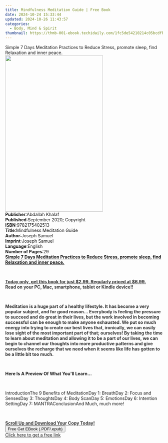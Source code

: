 ```yaml
---
title: Mindfulness Meditation Guide | Free Book
date: 2024-10-24 15:33:44
updated: 2024-10-26 11:43:57
categories:
  - Body, Mind & Spirit
thumbnail: https://thmb-001-ebook.techidaily.com/1fc5de54210214c05bcdfb718fcbfa3b9ce4a2577732a78cabbabc945c307dbc.jpg
---
```

<main id="book-container">
  <div class="flex flex-col">
    <div class="book-brief flex-1 py-6 px-4 sm:p-6 md:py-10 md:px-8">
      <!-- brief-->
      <div class="book-brief-main">
        Simple 7 Days Meditation Practices to Reduce Stress, promote sleep, find
        Relaxation and inner peace.
      </div>
    </div>
    <div
      class="book-meta-info flex-1 grid gap-4 col-start-1 col-end-3 row-start-1 sm:mb-6 sm:grid-cols-4 lg:gap-6 lg:col-start-2 lg:row-end-6 lg:row-span-6 lg:mb-0"
    >
      <div
        class="book-meta-info-left place-content-center mt-4 p-4 text-sm leading-6 col-start-2 col-span-2 dark:text-slate-400"
      >
        <img
          class="w-full h-500 object-cover rounded-lg sm:h-255 sm:col-span-2 lg:col-span-full"
          src="https://img-001-ebook.techidaily.com/ecdc3fda58ba0e56bd31f2d433aeab4778f42523d06305db0ae4dfd401e3f9c6.jpg"
          alt=""
          width="312"
          height="500"
        />
      </div>
      <div
        class="book-meta-info-right mt-2 col-start-1 row-start-2 col-span-3 self-center"
      >
        <!-- meta data  -->
        <div class="flex flex-col px-4 md:px-8">
          <div class="flex-1">
            <strong>Publisher</strong>:<span class="px-2">Abdallah Khalaf</span>
          </div>
          <div class="flex-1">
            <strong>Published</strong>:<span class="px-2"
              >September 2020; Copyright</span
            >
          </div>
          <div class="flex-1">
            <strong>ISBN</strong>:<span class="px-2">9782175402513</span>
          </div>
          <div class="flex-1">
            <strong>Title</strong>:<span class="px-2"
              >Mindfulness Meditation Guide</span
            >
          </div>
          <div class="flex-1">
            <strong>Author</strong>:<span class="px-2">Joseph Samuel</span>
          </div>
          <div class="flex-1">
            <strong>Imprint</strong>:<span class="px-2">Joseph Samuel</span>
          </div>
          <div class="flex-1">
            <strong>Language</strong>:<span class="px-2">English</span>
          </div>
          <div class="flex-1">
            <strong>Number of Pages</strong>:<span class="px-2">29</span>
          </div>
        </div>
      </div>
    </div>
    <div class="book-description flex-1 py-6 px-4 sm:p-6 md:py-10 md:px-8">
      <div class="book-description-main">
        <div accordion-content="" id="description">
          <strong
            ><u
              >Simple 7 Days Meditation Practices to Reduce Stress, promote
              sleep, find Relaxation and inner peace.</u
            ></strong
          >
          <p><br /></p>
          <strong
            ><strong style="color: rgb(51, 51, 51)"
              ><u
                >Today only, get this book for just $2.99. Regularly priced at
                $6.99.</u
              ></strong
            ></strong
          ><strong><br /></strong
          ><strong
            ><strong style="color: rgb(51, 51, 51)"
              >Read on your PC, Mac, smartphone, tablet or Kindle device!!
            </strong></strong
          >
          <p><br /></p>
          <strong
            ><span style="color: rgb(51, 51, 51)"
              >Meditation is a huge part of a healthy lifestyle. It has become a
              very popular subject, and for good reason... Everybody is feeling
              the pressure to succeed and do great in their lives, but the work
              involved in becoming successful can be enough to make anyone
              exhausted.
            </span></strong
          ><strong
            ><span style="color: rgb(51, 51, 51)"
              >We put so much energy into trying to create our best lives that,
              ironically, we can easily lose sight of the most important part of
              that; ourselves!
            </span></strong
          ><strong
            ><span style="color: rgb(51, 51, 51)"
              >By taking the time to learn about meditation and allowing it to
              be a part of our lives, we can begin to channel our thoughts into
              more productive patterns and give ourselves the recharge that we
              need when it seems like life has gotten to be a little bit too
              much.</span
            ></strong
          >
          <p><br /></p>
          <strong>Here Is A Preview Of What You'll Learn...&nbsp;</strong>
          <p><br /></p>
          IntroductionThe 9 Benefits of MeditationDay 1: BreathDay 2: Focus and
          SensesDay 3: ThoughtsDay 4: Body ScanDay 5: EmotionsDay 6: Intention
          SettingDay 7: MANTRAConclusionAnd Much, much more!
          <p><br /></p>
          <strong
            ><strong style="color: rgb(51, 51, 51)"
              ><u>Scroll Up and Download Your Copy Today!</u></strong
            ></strong
          >
        </div>
        <div class="accordion-fader"></div>
      </div>
    </div>
    <div class="book-excerpts flex-1 py-6 px-4 sm:p-6 md:py-10 md:px-8"></div>
    <div
      class="book-about-author flex-1 py-6 px-4 sm:p-6 md:py-10 md:px-8"
    ></div>
    <div class="book-free-get flex-1 py-6 px-4 sm:p-6 md:py-10 md:px-8">
      <button
        id="btn-free-get"
        class="bg-blue-500 hover:bg-blue-700 text-white font-bold py-2 px-4 rounded"
      >
        Free Get EBook (.PDF/.epub)
      </button>
      <div id="countdown-display" class="px-2 text-lg mt-2"></div>
      <a
        id="free-link"
        class="hidden bg-blue-500 hover:bg-blue-700 text-white font-bold py-2 px-4 rounded"
        href="https://www.ebooks.com/en-us/book/210124474/mindfulness-meditation-guide/joseph-samuel/"
        target="_blank"
        >Click here to get a free link</a
      >
    </div>
    <script>
      let countdownTime = 0;
      let countdownInterval = null;
      document
        .getElementById('btn-free-get')
        .addEventListener('click', startCountdown);
      function startCountdown() {
        countdownTime = new Date().getTime() + 60000 * 3;
        countdownInterval = setInterval(updateCountdown, 1000);
        document.getElementById('btn-free-get').disabled = true;
        document
          .getElementById('btn-free-get')
          .classList.add('bg-gray-500', 'cursor-not-allowed');
      }
      function updateCountdown() {
        let currentTime = new Date().getTime();
        let timeLeft = countdownTime - currentTime;
        let secondsLeft = Math.floor(timeLeft / 1000);
        document.getElementById('countdown-display').innerHTML =
          `Remaining time: ${secondsLeft} seconds.`;
        if (secondsLeft <= 0) {
          clearInterval(countdownInterval);
          document.getElementById('btn-free-get').classList.add('hidden');
          document.getElementById('free-link').classList.remove('hidden');
          document.getElementById('countdown-display').innerHTML = '';
        }
      }
    </script>
  </div>
</main>
